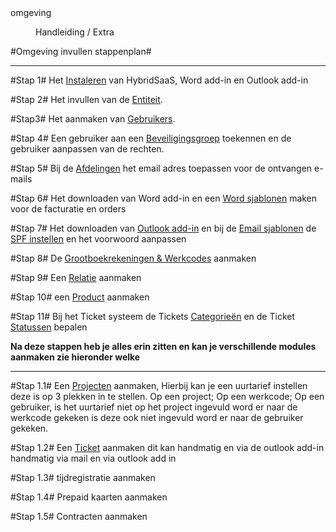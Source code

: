 <properties>
	<page>
		<title>omgeving</title>
		<description>omgeving</description>
		<context></context>
	</page>
	<menu>
		<position>Handleiding / Extra</position>
		<title>Omgeving</title>
		<sort></sort>
	</menu>
</properties>

#Omgeving invullen stappenplan#

----------


#Stap 1#
Het [Instaleren](http://hybridsaas.support/pages/handleiding/extra/installeren-hybrid%20SaaS-browser) van HybridSaaS, Word add-in en Outlook add-in

#Stap 2#
Het invullen van de [Entiteit](http://hybridsaas.support/pages/handleiding/extra/entiteit).

#Stap3#
Het aanmaken van [Gebruikers](http://hybridsaas.support/pages/handleiding/extra/gebruikers).

#Stap 4#
Een gebruiker aan een [Beveiligingsgroep](http://hybridsaas.support/pages/handleiding/extra/beveiligingsgroepen) toekennen en de gebruiker aanpassen van de rechten.

#Stap 5#
Bij de [Afdelingen](http://hybridsaas.support/pages/handleiding/extra/afdelingen) het email adres toepassen voor de ontvangen e-mails

#Stap 6#
Het downloaden van Word add-in en een [Word sjablonen](http://hybridsaas.support/pages/handleiding/extra/wordsjabloon) maken voor de facturatie en orders

#Stap 7#
Het downloaden van [Outlook add-in](http://download.hybridsaas.com/install/office/outlook/) en bij de [Email sjablonen](http://hybridsaas.support/pages/handleiding/extra/emailsjabloon) de [SPF instellen](http://hybridsaas.support/pages/handleiding/onderdeel/spf-record/toevoegen) en het voorwoord aanpassen

#Stap 8#
De [Grootboekrekeningen & Werkcodes](http://hybridsaas.support/pages/handleiding/modules/A-E/boekhouding/grootboekrekeningen-aanmaken) aanmaken

#Stap 9#
Een [Relatie](http://hybridsaas.support/pages/handleiding/modules/P-Z/relatiebeheer/een-nieuwe-relatie-aanmaken) aanmaken

#Stap 10#
een [Product](http://hybridsaas.support/pages/handleiding/modules/producten/Product) aanmaken

#Stap 11#
Bij het Ticket systeem de Tickets [Categorieën](http://hybridsaas.support/pages/handleiding/modules/P-Z/categorieen) en de Ticket [Statussen](http://hybridsaas.support/pages/handleiding/modules/P-Z/status) bepalen

**Na deze stappen heb je alles erin zitten en kan je verschillende modules aanmaken zie hieronder welke**

----------

#Stap 1.1#
Een [Projecten](http://hybridsaas.support/pages/handleiding/modules/P-Z/projecten/invoervenster-projecten) aanmaken, Hierbij kan je een uurtarief instellen deze is op 3 plekken in te stellen.
Op een project; Op een werkcode; Op een gebruiker, is het uurtarief niet op het project ingevuld word er naar de werkcode gekeken is deze ook niet ingevuld word er naar de gebruiker gekeken.

#Stap 1.2#
Een [Ticket]() aanmaken dit kan handmatig en via de outlook add-in
handmatig via mail en via outlook add in

#Stap 1.3#
tijdregistratie aanmaken

#Stap 1.4#
Prepaid kaarten aanmaken

#Stap 1.5#
Contracten aanmaken 